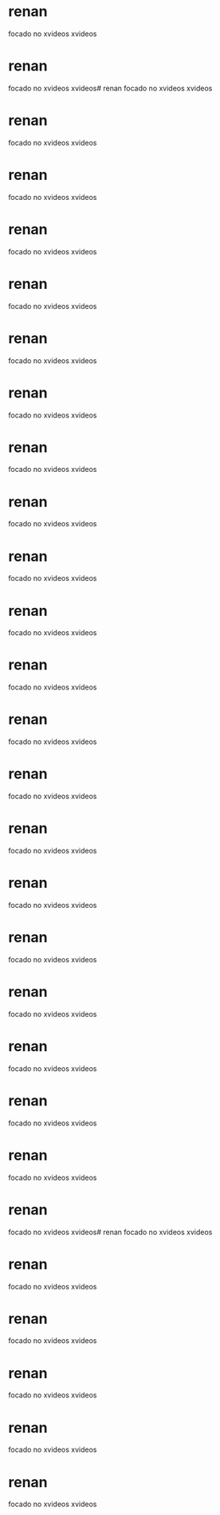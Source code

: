 # renan
focado no xvideos xvideos
# renan
focado no xvideos xvideos# renan
focado no xvideos xvideos
# renan
focado no xvideos xvideos
# renan
focado no xvideos xvideos
# renan
focado no xvideos xvideos
# renan
focado no xvideos xvideos
# renan
focado no xvideos xvideos
# renan
focado no xvideos xvideos
# renan
focado no xvideos xvideos
# renan
focado no xvideos xvideos

# renan
focado no xvideos xvideos
# renan
focado no xvideos xvideos
# renan
focado no xvideos xvideos
# renan
focado no xvideos xvideos
# renan
focado no xvideos xvideos
# renan
focado no xvideos xvideos
# renan
focado no xvideos xvideos
# renan
focado no xvideos xvideos
# renan
focado no xvideos xvideos
# renan
focado no xvideos xvideos
# renan
focado no xvideos xvideos
# renan
focado no xvideos xvideos
# renan
focado no xvideos xvideos# renan
focado no xvideos xvideos
# renan
focado no xvideos xvideos
# renan
focado no xvideos xvideos
# renan
focado no xvideos xvideos
# renan
focado no xvideos xvideos
# renan
focado no xvideos xvideos
